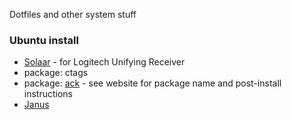 Dotfiles and other system stuff

### Ubuntu install ###
* [Solaar](https://github.com/pwr/Solaar) - for Logitech Unifying Receiver
* package: ctags
* package: [ack](http://beyondgrep.com/install/) - see website for package name and post-install instructions
* [Janus](https://github.com/carlhuda/janus)

